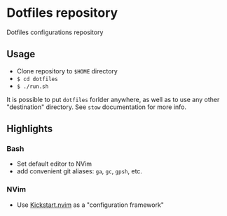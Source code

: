 # Dotfiles repository
Dotfiles configurations repository

## Usage
* Clone repository to `$HOME` directory
* `$ cd dotfiles`
* `$ ./run.sh`

It is possible to put `dotfiles` forlder anywhere, as well as to use any other "destination" directory. See `stow` documentation for more info.

## Highlights
### Bash
* Set default editor to NVim
* add convenient git aliases: `ga`, `gc`, `gpsh`, etc.
### NVim
* Use [Kickstart.nvim](https://github.com/nvim-lua/kickstart.nvim) as a "configuration framework"
